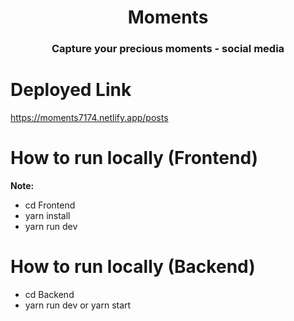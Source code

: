 <h1 align="center">Moments</h1>
<h3 align="center">Capture your precious moments - social media</h3>

# Deployed Link
https://moments7174.netlify.app/posts

# How to run locally (Frontend)
**Note:**
- cd Frontend
- yarn install
- yarn run dev

# How to run locally (Backend)
- cd Backend
- yarn run dev or yarn start 

